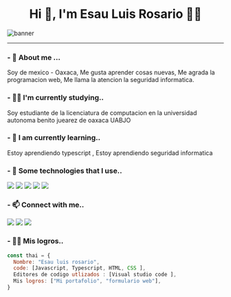 <h1 align="center">Hi 👋,  I'm Esau Luis Rosario 👨‍💻 </h1>


![banner](https://user-images.githubusercontent.com/73414796/139736113-dbdea9ba-9e27-44c0-94fb-48020903ee96.png)

</h2>

<hr/>
<a hre>
<h3 > - 🔭 About me ... </h3>
<p> Soy de mexico - Oaxaca,
    Me gusta aprender cosas nuevas,
    Me agrada la programacion web,
    Me llama la atencion la seguridad informatica.
</p> 

<h3>- 👨‍💻 I'm currently studying..</h3>
<p> Soy estudiante de la licenciatura de computacion en la universidad autonoma benito juearez de oaxaca UABJO </p> 

<h3> - 📕 I am currently learning..</h3>
<p> Estoy aprendiendo typescript ,
  Estoy aprendiendo seguridad informatica 
</p> 


<h3 > - 💬 Some technologies that I use..</h3>
<div display="flex">
  <img src="https://img.shields.io/badge/html5%20-%23E34F26.svg?&style=for-the-badge&logo=html5&logoColor=white">
  <img src="https://img.shields.io/badge/css3%20-%231572B6.svg?&style=for-the-badge&logo=css3&logoColor=white">
  <img src="https://img.shields.io/badge/javascript-%23F7DF1E.svg?&style=for-the-badge&logo=javascript&logoColor=black&labelColor=black">
  <img src="https://img.shields.io/badge/git%20-%23F05033.svg?&style=for-the-badge&logo=git&logoColor=white"/>
  <img src="https://img.shields.io/badge/github%20-%23121011.svg?&style=for-the-badge&logo=github&logoColor=white"/>
</div>

<h3> - 📫 Connect with me..</h3>

[<img src="https://img.shields.io/badge/twitter-%231DA1F2.svg?&style=for-the-badge&logo=twitter&logoColor=white">]()
[<img src="https://img.shields.io/badge/instagram-%23E4405F.svg?&style=for-the-badge&logo=instagram&logoColor=white">]()
[<img src="https://img.shields.io/badge/facebook-%231877F2.svg?&style=for-the-badge&logo=facebook&logoColor=white">]()


<h3>- 👨‍💻 Mis logros..</h3>

```javascript
const thai = {
  Nombre: "Esau luis rosario",
  code: [Javascript, Typescript, HTML, CSS ],
  Editores de codigo utlizados : [Visual studio code ],
  Mis logros: ["Mi portafolio", "formulario web"],
}
```
